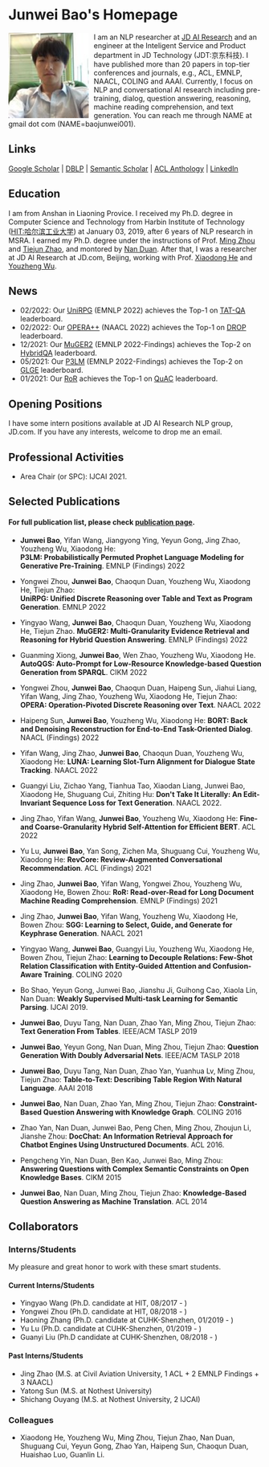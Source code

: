 # Junwei Bao's Homepage

<img align="left" src="citations.jpg" width=160 height=170 alt="a photo" style="padding-right:10px">

I am an NLP researcher at [JD AI Research](jdai.md) and an engineer at the Inteligent Service and Product department in JD Technology (JDT:京东科技). I have published more than 20 papers in top-tier conferences and journals, e.g., ACL, EMNLP, NAACL, COLING and AAAI. Currently, I focus on NLP and conversational AI research including pre-training, dialog, question answering, reasoning, machine reading comprehension, and text generation. You can reach me through NAME at gmail dot com (NAME=baojunwei001).




## Links
[Google Scholar](https://scholar.google.com/citations?hl=en&user=hcRREnsAAAAJ) | [DBLP](https://dblp.org/pid/221/1287-1.html) | [Semantic Scholar](https://www.semanticscholar.org/author/Junwei-Bao/3299718?sort=total-citations) | [ACL Anthology](https://aclanthology.org/people/junwei-bao) | [LinkedIn](https://www.linkedin.cn/incareer/in/junwei-bao-b2883386)

## Education

I am from Anshan in Liaoning Provice. I received my Ph.D. degree in Computer Science and Technology from Harbin Institute of Technology ([HIT:哈尔滨工业大学](http://www.hit.edu.cn/)) at January 03, 2019, after 6 years of NLP research in MSRA. I earned my Ph.D. degree under the instructions of Prof. [Ming Zhou](https://scholar.google.co.jp/citations?user=a0w5c0gAAAAJ&hl=en) and [Tiejun Zhao](https://baike.baidu.com/item/%E8%B5%B5%E9%93%81%E5%86%9B/7533734), and montored by [Nan Duan](https://nanduan.github.io/). After that, I was a researcher at JD AI Research at JD.com, Beijing, working with Prof. [Xiaodong He](https://scholar.google.com/citations?user=W5WbqgoAAAAJ&hl=en) and [Youzheng Wu](https://sites.google.com/site/erzhengcn/). 

## News
- 02/2022: Our [UniRPG]() (EMNLP 2022) achieves the Top-1 on [TAT-QA](https://nextplusplus.github.io/TAT-QA/) leaderboard.
- 02/2022: Our [OPERA++](https://aclanthology.org/2022.naacl-main.119.pdf) (NAACL 2022) achieves the Top-1 on [DROP](https://leaderboard.allenai.org/drop/submissions/public) leaderboard.
- 12/2021: Our [MuGER2]() (EMNLP 2022-Findings) achieves the Top-2 on [HybridQA](https://competitions.codalab.org/competitions/24420#results) leaderboard.
- 05/2021: Our [P3LM]() (EMNLP 2022-Findings) achieves the Top-2 on [GLGE](https://microsoft.github.io/glge/) leaderboard.
- 01/2021: Our [RoR](https://aclanthology.org/2021.findings-emnlp.160.pdf) achieves the Top-1 on [QuAC](https://quac.ai/) leaderboard.


## Opening Positions
I have some intern positions available at JD AI Research NLP group, JD.com. If you have any interests, welcome to drop me an email. 

## Professional Activities
- Area Chair (or SPC): IJCAI 2021. 

## Selected Publications
#### For full publication list, please check [publication page](publications.md).
- **Junwei Bao**, Yifan Wang, Jiangyong Ying, Yeyun Gong, Jing Zhao, Youzheng Wu, Xiaodong He:  
  **P3LM: Probabilistically Permuted Prophet Language Modeling for Generative Pre-Training**. EMNLP (Findings) 2022

- Yongwei Zhou, **Junwei Bao**, Chaoqun Duan, Youzheng Wu, Xiaodong He, Tiejun Zhao:  
  **UniRPG: Unified Discrete Reasoning over Table and Text as Program Generation**. EMNLP 2022

- Yingyao Wang, **Junwei Bao**, Chaoqun Duan, Youzheng Wu, Xiaodong He, Tiejun Zhao. **MuGER2: Multi-Granularity Evidence Retrieval and Reasoning for Hybrid Question Answering**. EMNLP (Findings) 2022
- Guanming Xiong, **Junwei Bao**, Wen Zhao, Youzheng Wu, Xiaodong He. **AutoQGS: Auto-Prompt for Low-Resource Knowledge-based Question Generation from SPARQL**. CIKM 2022
- Yongwei Zhou, **Junwei Bao**, Chaoqun Duan, Haipeng Sun, Jiahui Liang, Yifan Wang, Jing Zhao, Youzheng Wu, Xiaodong He, Tiejun Zhao: **OPERA: Operation-Pivoted Discrete Reasoning over Text**. NAACL 2022
- Haipeng Sun, **Junwei Bao**, Youzheng Wu, Xiaodong He: **BORT: Back and Denoising Reconstruction for End-to-End Task-Oriented Dialog**. NAACL (Findings) 2022
- Yifan Wang, Jing Zhao, **Junwei Bao**, Chaoqun Duan, Youzheng Wu, Xiaodong He: **LUNA: Learning Slot-Turn Alignment for Dialogue State Tracking**. NAACL 2022
- Guangyi Liu, Zichao Yang, Tianhua Tao, Xiaodan Liang, Junwei Bao, Xiaodong He, Shuguang Cui, Zhiting Hu: **Don't Take It Literally: An Edit-Invariant Sequence Loss for Text Generation**. NAACL 2022. 
- Jing Zhao, Yifan Wang, **Junwei Bao**, Youzheng Wu, Xiaodong He: **Fine- and Coarse-Granularity Hybrid Self-Attention for Efficient BERT**. ACL 2022
- Yu Lu, **Junwei Bao**, Yan Song, Zichen Ma, Shuguang Cui, Youzheng Wu, Xiaodong He: **RevCore: Review-Augmented Conversational Recommendation**. ACL (Findings) 2021
- Jing Zhao, **Junwei Bao**, Yifan Wang, Yongwei Zhou, Youzheng Wu, Xiaodong He, Bowen Zhou: **RoR: Read-over-Read for Long Document Machine Reading Comprehension**. EMNLP (Findings) 2021
- Jing Zhao, **Junwei Bao**, Yifan Wang, Youzheng Wu, Xiaodong He, Bowen Zhou: **SGG: Learning to Select, Guide, and Generate for Keyphrase Generation**. NAACL 2021
- Yingyao Wang, **Junwei Bao**, Guangyi Liu, Youzheng Wu, Xiaodong He, Bowen Zhou, Tiejun Zhao: **Learning to Decouple Relations: Few-Shot Relation Classification with Entity-Guided Attention and Confusion-Aware Training**. COLING 2020
- Bo Shao, Yeyun Gong, Junwei Bao, Jianshu Ji, Guihong Cao, Xiaola Lin, Nan Duan: **Weakly Supervised Multi-task Learning for Semantic Parsing**. IJCAI 2019.
- **Junwei Bao**, Duyu Tang, Nan Duan, Zhao Yan, Ming Zhou, Tiejun Zhao: **Text Generation From Tables**. IEEE/ACM TASLP 2019
- **Junwei Bao**, Yeyun Gong, Nan Duan, Ming Zhou, Tiejun Zhao: **Question Generation With Doubly Adversarial Nets**. IEEE/ACM TASLP 2018
- **Junwei Bao**, Duyu Tang, Nan Duan, Zhao Yan, Yuanhua Lv, Ming Zhou, Tiejun Zhao: **Table-to-Text: Describing Table Region With Natural Language**. AAAI 2018
- **Junwei Bao**, Nan Duan, Zhao Yan, Ming Zhou, Tiejun Zhao: **Constraint-Based Question Answering with Knowledge Graph**. COLING 2016
- Zhao Yan, Nan Duan, Junwei Bao, Peng Chen, Ming Zhou, Zhoujun Li, Jianshe Zhou: **DocChat: An Information Retrieval Approach for Chatbot Engines Using Unstructured Documents**. ACL 2016. 
- Pengcheng Yin, Nan Duan, Ben Kao, Junwei Bao, Ming Zhou: **Answering Questions with Complex Semantic Constraints on Open Knowledge Bases**. CIKM 2015
- **Junwei Bao**, Nan Duan, Ming Zhou, Tiejun Zhao: **Knowledge-Based Question Answering as Machine Translation**. ACL 2014

## Collaborators

### Interns/Students
My pleasure and great honor to work with these smart students.

#### Current Interns/Students
- Yingyao Wang (Ph.D. candidate at HIT, 08/2017 - )
- Yongwei Zhou (Ph.D. candidate at HIT, 08/2018 - )
- Haoning Zhang (Ph.D. candidate at CUHK-Shenzhen, 01/2019 - )
- Yu Lu (Ph.D. candidate at CUHK-Shenzhen, 01/2019 - )
- Guanyi Liu (Ph.D candidate at CUHK-Shenzhen, 08/2018 - )

#### Past Interns/Students
- Jing Zhao (M.S. at Civil Aviation University, 1 ACL + 2 EMNLP Findings + 3 NAACL)
- Yatong Sun (M.S. at Nothest University)
- Shichang Ouyang (M.S. at Nothest University, 2 IJCAI)

### Colleagues 
- Xiaodong He, Youzheng Wu, Ming Zhou, Tiejun Zhao, Nan Duan, Shuguang Cui, Yeyun Gong, Zhao Yan, Haipeng Sun, Chaoqun Duan, Huaishao Luo, Guanlin Li.

